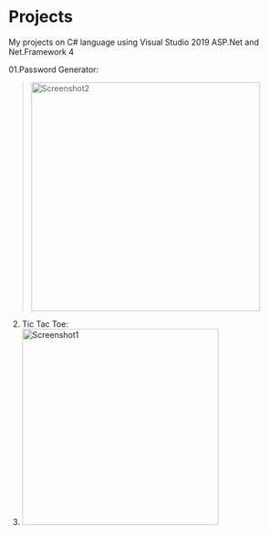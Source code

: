 # Projects
My projects on C# language using Visual Studio 2019 ASP.Net and Net.Framework 4

01.Password Generator:

> <img alt="Screenshot2" width="401" src="https://user-images.githubusercontent.com/98225837/178466993-b25b40c9-a06e-4c4c-b316-c09cc388aa2f.png">

02. Tic Tac Toe:
3. <img width="344" alt="Screenshot1" src="https://user-images.githubusercontent.com/98225837/178525561-ed266552-8ca0-4c50-b284-398607afe045.png">
